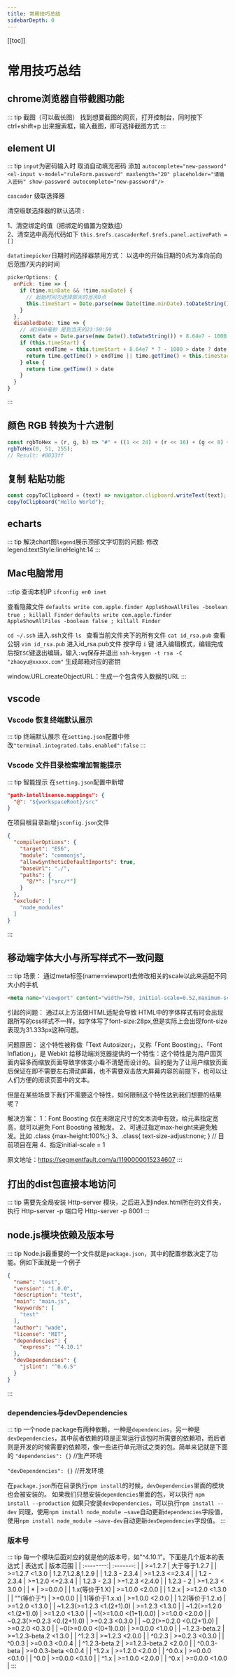 ```yaml
---
title: 常用技巧总结
sidebarDepth: 0
---
```

[[toc]]
# 常用技巧总结

## chrome浏览器自带截图功能
::: tip 截图（可以截长图）
找到想要截图的网页，打开控制台，同时按下 ctrl+shift+p 出来搜索框，输入截图，即可选择截图方式
:::

## element UI
::: tip
`input`为密码输入时 取消自动填充密码 添加 `autocomplete="new-password"`
`<el-input v-model="ruleForm.password" maxlength="20" placeholder="请输入密码" show-password autocomplete="new-password"/>`


`cascader` 级联选择器

清空级联选择器的默认选项 :

1、清空绑定的值（把绑定的值置为空数组）  
2、清空选中高亮代码如下
`this.$refs.cascaderRef.$refs.panel.activePath = []`

`datatimepicker`日期时间选择器禁用方式：
以选中的开始日期的0点为准向前向后范围7天内的时间
```js
pickerOptions: {
  onPick: time => {
    if (time.minDate && !time.maxDate) {
      // 起始时间为选择那天的当天0点
      this.timeStart = Date.parse(new Date(time.minDate).toDateString())
    }
  },
  disabledDate: time => {
    // 减1000毫秒 是到当天的23:59:59
    const date = Date.parse(new Date().toDateString()) + 8.64e7 - 1000
    if (this.timeStart) {
      const endTime = this.timeStart + 8.64e7 * 7 - 1000 > date ? date : this.timeStart + 8.64e7 * 7 - 1000
      return time.getTime() > endTime || time.getTime() < this.timeStart - 8.64e7 * 6 // 由于是到当天的23:59:59，所以要往前凑6天
    } else {
      return time.getTime() > date
    }
  }
}
```
:::

## 颜色 RGB 转换为十六进制
```js
const rgbToHex = (r, g, b) => "#" + ((1 << 24) + (r << 16) + (g << 8) + b).toString(16).slice(1);
rgbToHex(0, 51, 255); 
// Result: #0033ff
```

## 复制 粘贴功能
```js
const copyToClipboard = (text) => navigator.clipboard.writeText(text);
copyToClipboard("Hello World");
```
## echarts
::: tip
解决chart图`legend`展示顶部文字切割的问题:  修改 legend:textStyle:lineHeight:14
:::
## Mac电脑常用
:::tip
查询本机IP
`ifconfig en0 inet`

查看隐藏文件
`defaults write com.apple.finder AppleShowAllFiles -boolean true ; killall Finder`
`defaults write com.apple.finder AppleShowAllFiles -boolean false ; killall Finder`

`cd ~/.ssh`       进入.ssh文件
`ls `             查看当前文件夹下的所有文件
`cat id_rsa.pub`  查看公钥
`vim id_rsa.pub`  进入id_rsa.pub文件
按字母 `i` 键 进入编辑模式，编辑完成后按`ESC`键退出编辑，输入`:wq`保存并退出
`ssh-keygen -t rsa -C "zhaoyu@xxxxx.com"` 生成邮箱对应的密钥

window.URL.createObjectURL：生成一个包含传入数据的URL
:::

## vscode

### Vscode 恢复终端默认展示
::: tip 终端默认展示
在`setting.json`配置中修改`"terminal.integrated.tabs.enabled":false`
:::

### Vscode 文件目录检索增加智能提示
::: tip 智能提示
在`setting.json`配置中新增
```json
"path-intellisense.mappings": {
  "@": "${workspaceRoot}/src"
}
```
在项目根目录新增`jsconfig.json`文件
```json
{
  "compilerOptions": {
    "target": "ES6",
    "module": "commonjs",
    "allowSyntheticDefaultImports": true,
    "baseUrl": "./",
    "paths": {
      "@/*": ["src/*"]
    }
  },
  "exclude": [
    "node_modules"
  ]
}
```
:::

## 移动端字体大小与所写样式不一致问题
::: tip
场景：
通过meta标签(name=viewport)去修改相关的scale以此来适配不同大小的手机
```html
<meta name="viewport" content="width=750, initial-scale=0.52,maximum-scale=0.52,minimum-scale=0.52, user-scalable=no,target-densitydpi=device-dpi,minimal-ui,uc-fitscreen=no,viewport-fit=cover">
```
引起的问题：
通过以上方法做HTML适配会导致 HTML中的字体样式有时会出现跟所写的css样式不一样，如字体写了font-size:28px,但是实际上会出现font-size 表现为31.333px这种问题。

问题原因：
这个特性被称做「Text Autosizer」，又称「Font Boosting」、「Font Inflation」，是 Webkit 给移动端浏览器提供的一个特性：这个特性是为用户因页面内容多而缩放页面导致字体变小看不清楚而设计的。目的是为了让用户缩放页面后保证在即不需要左右滑动屏幕，也不需要双击放大屏幕内容的前提下，也可以让人们方便的阅读页面中的文本。

但是在某些场景下我们不需要这个特性，如何限制这个特性达到我们想要的结果呢？

解决方案：
1：Font Boosting 仅在未限定尺寸的文本流中有效，给元素指定宽高，就可以避免 Font Boosting 被触发。
2、可通过指定max-height来避免触发。比如 .class {max-height:100%;}
3、.class{ text-size-adjust:none; } // 目前项目在用
4、指定initial-scale = 1

原文地址：https://segmentfault.com/a/1190000015234607
:::

## 打出的dist包直接本地访问
::: tip
需要先全局安装 Http-server 模块，之后进入到index.html所在的文件夹，执行 Http-server -p 端口号
Http-server -p 8001
:::

## node.js模块依赖及版本号
::: tip
Node.js最重要的一个文件就是`package.json`，其中的配置参数决定了功能。例如下面就是一个例子
```json
{
  "name": "test",
  "version": "1.0.0",
  "description": "test",
  "main": "main.js",
  "keywords": [
    "test"
  ],
  "author": "wade",
  "license": "MIT",
  "dependencies": {
    "express": "^4.10.1"
  },
  "devDependencies": {
    "jslint": "^0.6.5"
  }
}
```
:::

### dependencies与devDependencies
::: tip
一个node package有两种依赖，一种是`dependencies`，另一种是`devDependencies`，其中前者依赖的项是正常运行该包时所需要的依赖项，而后者则是开发的时候需要的依赖项，像一些进行单元测试之类的包。简单来记就是下面的
`"dependencies": {}`     //生产环境

`"devDependencies": {}` //开发环境

在`package.json`所在目录执行`npm install`的时候，`devDependencies`里面的模块也会被安装的。
如果我们只想安装`dependencies`里面的包，可以执行 `npm install --production`
如果只安装`devDependencies`，可以执行`npm install --dev`
同理，使用`npm install node_module –save`自动更新`dependencies`字段值，
使用`npm install node_module –save-dev`自动更新`devDependencies`字段值。
:::

### 版本号
::: tip
每一个模块后面对应的就是他的版本号，如"^4.10.1"。下面是几个版本的表达式
| 表达式     |    版本范围      |
| :--------:|   :-------:     |
| >=1.2.7   |	  大于等于1.2.7  |
| >=1.2.7 <1.3.0 |	1.2.7,1.2.8,1.2.9 |
| 1.2.3 - 2.3.4 |	>=1.2.3 <=2.3.4 |
| 1.2 - 2.3.4  |	>=1.2.0 <=2.3.4 |
| 1.2.3 - 2.3  |	>=1.2.3 <2.4.0  |
| 1.2.3 - 2  |	>=1.2.3  < 3.0.0  |
| * |	>=0.0.0 |
| 1.x(等价于1.X)	| >=1.0.0 <2.0.0  |
| 1.2.x	  | >=1.2.0 <1.3.0  |
| ""(等价于*) |	>=0.0.0 |
| 1(等价于1.x.x)  |	>=1.0.0 <2.0.0  |
| 1.2(等价于1.2.x)  |	>=1.2.0 <1.3.0  |
| ~1.2.3(>=1.2.3 <1.(2+1).0)  |	>=1.2.3 <1.3.0  |
| ~1.2(>=1.2.0 <1.(2+1).0)  |	>=1.2.0 <1.3.0  |
| ~1(>=1.0.0 <(1+1).0.0)  |	>=1.0.0 <2.0.0  |
| ~0.2.3(>=0.2.3 <0.(2+1).0)  |	>=0.2.3 <0.3.0  |
| ~0.2(>=0.2.0 <0.(2+1).0)  |	>=0.2.0 <0.3.0  |
| ~0(>=0.0.0 <(0+1).0.0)  |	>=0.0.0 <1.0.0  |
| ~1.2.3-beta.2 |	>=1.2.3-beta.2 <1.3.0 |
| ^1.2.3  |	>=1.2.3 <2.0.0  |
| ^0.2.3  |	>=0.2.3 <0.3.0  |
| ^0.0.3  |	>=0.0.3 <0.0.4  |
| ^1.2.3-beta.2 |	>=1.2.3-beta.2 <2.0.0 |
| ^0.0.3-beta |	>=0.0.3-beta <0.0.4 |
| ^1.2.x  |	>=1.2.0 <2.0.0  |
| ^0.0.x  |	>=0.0.0 <0.1.0  |
| ^0.0  |	>=0.0.0 <0.1.0  |
| ^1.x  |	>=1.0.0 <2.0.0  |
| ^0.x  |	>=0.0.0 <1.0.0  |
:::